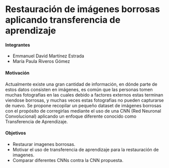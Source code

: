 # Restauración de imágenes borrosas aplicando transferencia de aprendizaje

#### Integrantes

* Emmanuel David Martínez Estrada
* María Paula Riveros Gómez

#### Motivación
Actualmente existe una gran cantidad de información, en dónde parte de estos datos consisten en imágenes, es común que las personas tomen muchas fotografias en las cuales debido a factores externos estas terminan viendose borrosas, y muchas veces estas fotografias no pueden capturarse de nuevo. Se propone recopilar un pequeño dataset de imágenes borrosas con el propósito de corregirlas mediante el uso de una CNN (Red Neuronal Convolucional) aplicando un enfoque diferente conocido como Transferencia de Aprendizaje.

#### Objetivos
* Restaurar imagenes borrosas.
* Motivar el uso de transferencia de aprendizaje para la restauración de imagenes.
* Comparar diferentes CNNs contra la CNN propuesta.
